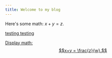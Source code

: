 ```yaml
---
title: Welcome to my blog
---
```


Here's some math: $x+y=z$.

<a href="/skills-github-pages/">testing</data>
<a href="/test.html">testing</data>

Display math:
$$x+y = \frac{z}{w}.$$
